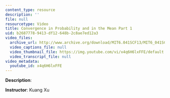 ```yaml
---
content_type: resource
description: ''
file: null
resourcetype: Video
title: Convergence in Probability and in the Mean Part 1
uid: b2687778-9413-df12-648b-2c8ae7ed12a3
video_files:
  archive_url: http://www.archive.org/download/MIT6.041SCF13/MIT6_041SCF13_No32_Rec20_P2_ConvgProb1_Part%28a%29to%28d%29_300k.mp4
  video_captions_file: null
  video_thumbnail_file: https://img.youtube.com/vi/x4q6H6lxFFE/default.jpg
  video_transcript_file: null
video_metadata:
  youtube_id: x4q6H6lxFFE
---
```


**Description**:

**Instructor**: Kuang Xu